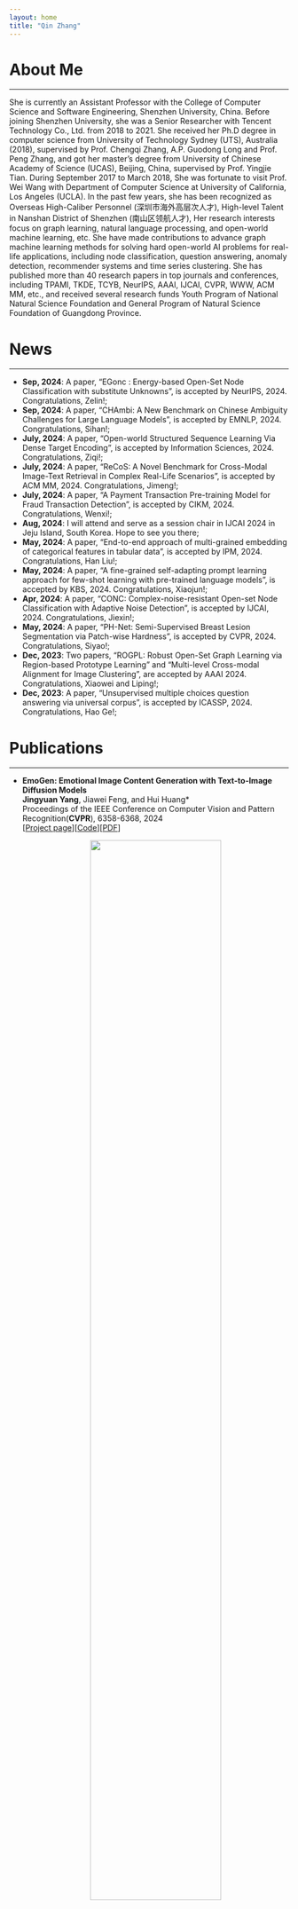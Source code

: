```yaml
---
layout: home
title: "Qin Zhang"
---
```


# About Me
---

She is currently an Assistant Professor with the College of Computer Science and Software Engineering, Shenzhen University, China. Before joining Shenzhen University, she was a Senior Researcher with Tencent Technology Co., Ltd. from 2018 to 2021. She received her Ph.D degree in computer science from University of Technology Sydney (UTS), Australia (2018), supervised by Prof. Chengqi Zhang, A.P. Guodong Long and Prof. Peng Zhang, and got her master’s degree from University of Chinese Academy of Science (UCAS), Beijing, China, supervised by Prof. Yingjie Tian. During September 2017 to March 2018, She was fortunate to visit Prof. Wei Wang with Department of Computer Science at University of California, Los Angeles (UCLA).
In the past few years, she has been recognized as Overseas High-Caliber Personnel (深圳市海外高层次人才), High-level Talent in Nanshan District of Shenzhen (南山区领航人才),
Her research interests focus on graph learning, natural language processing, and open-world machine learning, etc. She have made contributions to advance graph machine learning methods for solving hard open-world AI problems for real-life applications, including node classification, question answering, anomaly detection, recommender systems and time series clustering. She has published more than 40 research papers in top journals and conferences, including TPAMI, TKDE, TCYB, NeurIPS, AAAI, IJCAI, CVPR, WWW, ACM MM, etc., and received several research funds Youth Program of National Natural Science Foundation and General Program of Natural Science Foundation of Guangdong Province. 


# News
---

- **Sep, 2024**: A paper, “EGonc : Energy-based Open-Set Node Classification with substitute Unknowns”, is accepted by NeurIPS, 2024. Congratulations, Zelin!;
- **Sep, 2024**: A paper, “CHAmbi: A New Benchmark on Chinese Ambiguity Challenges for Large Language Models”, is accepted by EMNLP, 2024. Congratulations, Sihan!;
- **July, 2024**: A paper, “Open-world Structured Sequence Learning Via Dense Target Encoding”, is accepted by Information Sciences, 2024. Congratulations, Ziqi!;
- **July, 2024**: A paper, “ReCoS: A Novel Benchmark for Cross-Modal Image-Text Retrieval in Complex Real-Life Scenarios”, is accepted by ACM MM, 2024. Congratulations, Jimeng!;
- **July, 2024**: A paper, “A Payment Transaction Pre-training Model for Fraud Transaction Detection”, is accepted by CIKM, 2024. Congratulations, Wenxi!;
- **Aug, 2024**: I will attend and serve as a session chair in IJCAI 2024 in Jeju Island, South Korea. Hope to see you there;
- **May, 2024**: A paper, “End-to-end approach of multi-grained embedding of categorical features in tabular data”, is accepted by IPM, 2024. Congratulations, Han Liu!;
- **May, 2024**: A paper, “A fine-grained self-adapting prompt learning approach for few-shot learning with pre-trained language models”, is accepted by KBS, 2024. Congratulations, Xiaojun!;
- **Apr, 2024**: A paper, “CONC: Complex-noise-resistant Open-set Node Classification with Adaptive Noise Detection”, is accepted by IJCAI, 2024. Congratulations, Jiexin!;
- **May, 2024**: A paper, “PH-Net: Semi-Supervised Breast Lesion Segmentation via Patch-wise Hardness”, is accepted by CVPR, 2024. Congratulations, Siyao!;
- **Dec, 2023**: Two papers, “ROGPL: Robust Open-Set Graph Learning via Region-based Prototype Learning” and “Multi-level Cross-modal Alignment for Image Clustering”, are accepted by AAAI 2024. Congratulations, Xiaowei and Liping!;
- **Dec, 2023**: A paper, “Unsupervised multiple choices question answering via universal corpus”, is accepted by ICASSP, 2024. Congratulations, Hao Ge!;

# Publications
---

- **EmoGen: Emotional Image Content Generation with Text-to-Image Diffusion Models**
    <br>**Jingyuan Yang**, Jiawei Feng, and Hui Huang\*
    <br>Proceedings of the IEEE Conference on Computer Vision and Pattern Recognition(**CVPR**), 6358-6368, 2024
    <br>\[[Project page](https://vcc.tech/research/2024/EmoGen)\]\[[Code](https://github.com/JingyuanYY/EmoGen)\]\[[PDF](https://openaccess.thecvf.com/content/CVPR2024/html/Yang_EmoGen_Emotional_Image_Content_Generation_with_Text-to-Image_Diffusion_Models_CVPR_2024_paper.html)\]
    
    <div align="center">
    <img src="../assets/6.png" width="70%">
    </div>

- **EmoSet: A Large-scale Visual Emotion Dataset with Rich Attributes**
    <br>**Jingyuan Yang**, Qirui Huang, Tingting Ding, Dani Lischinski, Daniel Cohen-Or, and Hui Huang\*
    <br>Proceedings of the IEEE International Conference on Computer Vision (**ICCV**), 20383-20394, 2023
    <br>\[[Project page](https://vcc.tech/EmoSet)\]\[[Code](https://github.com/JingyuanYY/EmoSet)\]\[[PDF](https://openaccess.thecvf.com/content/ICCV2023/html/Yang_EmoSet_A_Large-scale_Visual_Emotion_Dataset_with_Rich_Attributes_ICCV_2023_paper.html)\]
    
    <div align="center">
    <img src="../assets/5.jpg" width="90%">
    </div>

- **Seeking Subjectivity in Visual Emotion Distribution Learning** 
    <br>**Jingyuan Yang**, Jie Li, Leida Li, Xiumei Wang, Yuxuan Ding, and Xinbo Gao\*
    <br>IEEE Transactions on Image Processing (**TIP**), 31, 5189-5202, 2022
    <br>[[Code](https://github.com/JingyuanYY/SAMNet)\]\[[PDF](https://ieeexplore.ieee.org/abstract/document/9846869)\]
    
    <div align="center">
    <img src="../assets/4.png" width="70%">
    </div>

- **A Circular-Structured Representation for Visual Emotion Distribution Learning** 
    <br>**Jingyuan Yang**, Jie Li, Leida Li, Xiumei Wang, and Xinbo Gao\*
    <br>Proceedings of the IEEE Conference on Computer Vision and Pattern Recognition (**CVPR**), 4237-4246, 2021
    <br>[[Code](https://github.com/JingyuanYY/Circular-structured-representation)\]\[[PDF](https://openaccess.thecvf.com/content/CVPR2021/html/Yang_A_Circular-Structured_Representation_for_Visual_Emotion_Distribution_Learning_CVPR_2021_paper.html)\]
    
    <div align="center">
    <img src="../assets/3.png" width="70%">
    </div>

- **SOLVER: Scene-Object Interrelated Visual Emotion Reasoning Network** 
    <br>**Jingyuan Yang**, Xinbo Gao\*, Leida Li, Xiumei Wang, and Jinshan Ding
    <br>IEEE Transactions on Image Processing (**TIP**), 30, 8686-8701, 2021
    <br>[[Code](https://github.com/JingyuanYY/SOLVER)\]\[[PDF](https://ieeexplore.ieee.org/abstract/document/9580604)\]
    
    <div align="center">
    <img src="../assets/2.png" width="70%">
    </div>

- **Stimuli-Aware Visual Emotion Analysis** 
    <br>**Jingyuan Yang**, Jie Li, Xiumei Wang, Yuxuan Ding, and Xinbo Gao\*
    <br>IEEE Transactions on Image Processing (**TIP**), 30, 7432-7445, 2021
    <br>[[Code](https://github.com/JingyuanYY/Stimuli-aware-VEA)\]\[[PDF](https://ieeexplore.ieee.org/stamp/stamp.jsp?tp=&arnumber=9524517)\]
    
    <div align="center">
    <img src="../assets/1.png" width="70%">
    </div>
    
# Fundings
---
- **National Natural Science Foundation of China, Young Scientists Program** (Hosted, 2024-2026)
- **Natural Science Foundation of Guangdong Province, General Program** (Hosted, 2023-2025)
    

# Selected Awards
---

- **Graphic Open Source Dataset Award**, by CCF CAD&CG, 2024
- **Best Poster Award**, by CSIG CEI, 2023
- **Outstanding Graduate of Shaanxi Province**, by Education Department of Shaanxi Provincial Government, 2022
- **China National Scholarship**, by Ministry of Education of the People's Republic of China, 2015 & 2021
- **Speaking as the only student representative at the 90th Anniversary Celebration of Xidian University**, 2021

# Hobbies
---

- **English Speech** (First place in the Northwest Region Postgraduate English Speech Contest)
- **Badminton** (Women's singles champion in the Freshmen Cup at Xidian Univeristy)
- **Piano** (Amateur six level certificate of piano)

# Group
---
<center>
  <h3 style="margin-bottom: 10px;">&#128588; Welcome to join our Emotion Group at VCC! &#128588;</h3>
</center>

<div style="display: flex; justify-content: space-between; align-items: top; flex-wrap: wrap;">
  <div style="text-align: center; margin-bottom: 10px; display: inline-block; margin-right: 10px;">
    <img src="../assets/01.jpg" alt="图片1" style="width: 160px; height: 160px; border-radius: 50%;">
    <div style="text-align: center; font-size: 12px;">
      <h3 style="margin: 2px 0; font-size: 18px">Tingting Ding</h3>
      <p style="margin: 0px 0;">Ph.D., 2022-present</p>
      <p style="margin: 0px 0;">Co-advised by Prof. Huang</p>
    </div>
  </div>

  <div style="text-align: center; margin-bottom: 10px; display: inline-block; margin-right: 10px;">
    <img src="../assets/02.jpg" alt="图片2" style="width: 160px; height: 160px; border-radius: 50%;">
    <div style="text-align: center; font-size: 12px;">
      <h3 style="margin: 2px 0; font-size: 18px">Jiasheng Chen</h3>
      <p style="margin: 0px 0;">Master, 2022-present</p>
      <p style="margin: 0px 0;">Co-advised by Prof. Huang</p>
    </div>
  </div>

  <div style="text-align: center; margin-bottom: 10px; display: inline-block; margin-right: 10px;">
    <img src="../assets/04.jpg" alt="图片3" style="width: 160px; height: 160px; border-radius: 50%;">
    <div style="text-align: center; font-size: 12px;">
      <h3 style="margin: 2px 0; font-size: 18px">Jiawei Feng</h3>
      <p style="margin: 0px 0;">Master, 2023-present</p>
    </div>
  </div>
  
  <div style="text-align: center; margin-bottom: 10px; display: inline-block; margin-right: 10px;">
    <img src="../assets/05.jpg" alt="图片4" style="width: 160px; height: 160px; border-radius: 50%;">
    <div style="text-align: center; font-size: 12px;">
      <h3 style="margin: 2px 0; font-size: 18px">Weibin Luo</h3>
      <p style="margin: 0px 0;">Master, 2024-present</p>
    </div>
  </div>

  <div style="text-align: center; margin-bottom: 10px; display: inline-block; margin-right: 10px;">
    <img src="../assets/06.jpg" alt="图片5" style="width: 160px; height: 160px; border-radius: 50%;">
    <div style="text-align: center; font-size: 12px;">
      <h3 style="margin: 2px 0; font-size: 18px">Zihuan Bai</h3>
      <p style="margin: 0px 0;">Master, 2024-present</p>
    </div>
  </div>

  <div style="text-align: center; margin-bottom: 10px; display: inline-block; margin-right: 10px;">
    <img src="../assets/07.jpg" alt="图片4" style="width: 160px; height: 160px; border-radius: 50%;">
    <div style="text-align: center; font-size: 12px;">
      <h3 style="margin: 2px 0; font-size: 18px">Rucong Chen</h3>
      <p style="margin: 0px 0;">Master, 2024-present</p>
    </div>
  </div>
</div>
